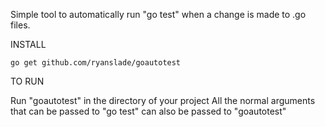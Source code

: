 Simple tool to automatically run "go test" when a change is made to .go files.

INSTALL
```
go get github.com/ryanslade/goautotest
```

TO RUN

Run "goautotest" in the directory of your project
All the normal arguments that can be passed to "go test" can also be passed to "goautotest"

